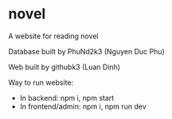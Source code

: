 # novel
A website for reading novel

Database built by PhuNd2k3 (Nguyen Duc Phu)

Web built by githubk3 (Luan Dinh)

Way to run website:
- In backend: npm i, npm start
- In frontend/admin: npm i, npm run dev

